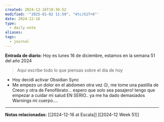 ```yaml
---
created: 2024-12-16T10:30:52
modified: '"2025-01-02 11:59", "4tc/G1T+6"'
date: 2024-12-16
type:
  - daily-note
aliases: 
tags:
  - journal
---
```

**Entrada de diario:** 
Hoy es lunes 16 de diciembre, estamos en la semana 51 del año 2024

> Aquí escribe todo lo que piensas sobre el día de hoy

- Hoy decidí activar Obsidian Sync
- Me empezo un dolor en el abdomen otra vez 😕, me tome una pastilla de Creon y otra de Fenofibrato... espero que solo sea pasajero! tengo que empezar a cuidar mi salud EN SERIO.. ya me ha dado demasiados Warnings mi cuerpo....


----
**Notas relacionadas:**
[[2024-12-16 at Escala]]
[[2024-12 Week 51]]

